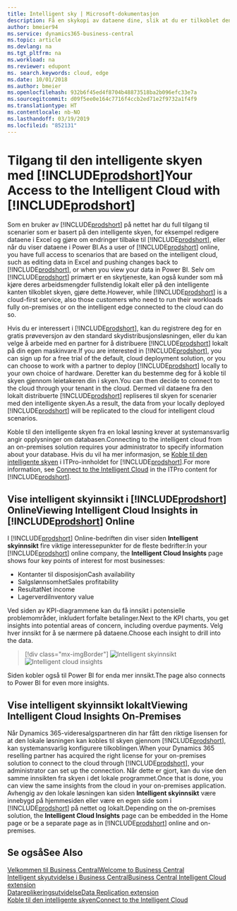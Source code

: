 ```yaml
---
title: Intelligent sky | Microsoft-dokumentasjon
description: Få en skykopi av dataene dine, slik at du er tilkoblet den intelligente skyen.
author: bmeier94
ms.service: dynamics365-business-central
ms.topic: article
ms.devlang: na
ms.tgt_pltfrm: na
ms.workload: na
ms.reviewer: edupont
ms. search.keywords: cloud, edge
ms.date: 10/01/2018
ms.author: bmeier
ms.openlocfilehash: 932b6f45ed4f8704b48873518ba2b096efc33e7a
ms.sourcegitcommit: d09f5ee0e164c7716f4ccb2ed71e2f9732a1f4f9
ms.translationtype: HT
ms.contentlocale: nb-NO
ms.lasthandoff: 03/19/2019
ms.locfileid: "852131"
---
```

# <a name="your-access-to-the-intelligent-cloud-with-includeprodshortincludesprodshortmd"></a><span data-ttu-id="b9b71-103">Tilgang til den intelligente skyen med [!INCLUDE[prodshort](includes/prodshort.md)]</span><span class="sxs-lookup"><span data-stu-id="b9b71-103">Your Access to the Intelligent Cloud with [!INCLUDE[prodshort](includes/prodshort.md)]</span></span>

<span data-ttu-id="b9b71-104">Som en bruker av [!INCLUDE[prodshort](includes/prodshort.md)] på nettet har du full tilgang til scenarier som er basert på den intelligente skyen, for eksempel redigere dataene i Excel og gjøre om endringer tilbake til [!INCLUDE[prodshort](includes/prodshort.md)], eller når du viser dataene i Power BI.</span><span class="sxs-lookup"><span data-stu-id="b9b71-104">As a user of [!INCLUDE[prodshort](includes/prodshort.md)] online, you have full access to scenarios that are based on the intelligent cloud, such as editing data in Excel and pushing changes back to [!INCLUDE[prodshort](includes/prodshort.md)], or when you view your data in Power BI.</span></span> <span data-ttu-id="b9b71-105">Selv om [!INCLUDE[prodshort](includes/prodshort.md)] primært er en skytjeneste, kan også kunder som må kjøre deres arbeidsmengder fullstendig lokalt eller på den intelligente kanten tilkoblet skyen, gjøre dette.</span><span class="sxs-lookup"><span data-stu-id="b9b71-105">However, while [!INCLUDE[prodshort](includes/prodshort.md)] is a cloud-first service, also those customers who need to run their workloads fully on-premises or on the intelligent edge connected to the cloud can do so.</span></span>  

<span data-ttu-id="b9b71-106">Hvis du er interessert i [!INCLUDE[prodshort](includes/prodshort.md)], kan du registrere deg for en gratis prøveversjon av den standard skydistribusjonsløsningen, eller du kan velge å arbeide med en partner for å distribuere [!INCLUDE[prodshort](includes/prodshort.md)] lokalt på din egen maskinvare.</span><span class="sxs-lookup"><span data-stu-id="b9b71-106">If you are interested in [!INCLUDE[prodshort](includes/prodshort.md)], you can sign up for a free trial of the default, cloud deployment solution, or you can choose to work with a partner to deploy [!INCLUDE[prodshort](includes/prodshort.md)] locally to your own choice of hardware.</span></span> <span data-ttu-id="b9b71-107">Deretter kan du bestemme deg for å koble til skyen gjennom leietakeren din i skyen.</span><span class="sxs-lookup"><span data-stu-id="b9b71-107">You can then decide to connect to the cloud through your tenant in the cloud.</span></span> <span data-ttu-id="b9b71-108">Dermed vil dataene fra den lokalt distribuerte [!INCLUDE[prodshort](includes/prodshort.md)] repliseres til skyen for scenarier med den intelligente skyen.</span><span class="sxs-lookup"><span data-stu-id="b9b71-108">As a result, the data from your locally deployed [!INCLUDE[prodshort](includes/prodshort.md)] will be replicated to the cloud for intelligent cloud scenarios.</span></span>  

<span data-ttu-id="b9b71-109">Koble til den intelligente skyen fra en lokal løsning krever at systemansvarlig angir opplysninger om databasen.</span><span class="sxs-lookup"><span data-stu-id="b9b71-109">Connecting to the intelligent cloud from an on-premises solution requires your administrator to specify information about your database.</span></span> <span data-ttu-id="b9b71-110">Hvis du vil ha mer informasjon, se [Koble til den intelligente skyen](/dynamics365/business-central/dev-itpro/administration/about-intelligent-edge) i ITPro-innholdet for [!INCLUDE[prodshort](includes/prodshort.md)].</span><span class="sxs-lookup"><span data-stu-id="b9b71-110">For more information, see [Connect to the Intelligent Cloud](/dynamics365/business-central/dev-itpro/administration/about-intelligent-edge) in the ITPro content for [!INCLUDE[prodshort](includes/prodshort.md)].</span></span>  

## <a name="viewing-intelligent-cloud-insights-in-includeprodshortincludesprodshortmd-online"></a><span data-ttu-id="b9b71-111">Vise intelligent skyinnsikt i [!INCLUDE[prodshort](includes/prodshort.md)] Online</span><span class="sxs-lookup"><span data-stu-id="b9b71-111">Viewing Intelligent Cloud Insights in [!INCLUDE[prodshort](includes/prodshort.md)] Online</span></span>

<span data-ttu-id="b9b71-112">I [!INCLUDE[prodshort](includes/prodshort.md)] Online-bedriften din viser siden **Intelligent skyinnsikt** fire viktige interessepunkter for de fleste bedrifter:</span><span class="sxs-lookup"><span data-stu-id="b9b71-112">In your [!INCLUDE[prodshort](includes/prodshort.md)] online company, the **Intelligent Cloud Insights** page shows four key points of interest for most businesses:</span></span>

- <span data-ttu-id="b9b71-113">Kontanter til disposisjon</span><span class="sxs-lookup"><span data-stu-id="b9b71-113">Cash availability</span></span>
- <span data-ttu-id="b9b71-114">Salgslønnsomhet</span><span class="sxs-lookup"><span data-stu-id="b9b71-114">Sales profitability</span></span>
- <span data-ttu-id="b9b71-115">Resultat</span><span class="sxs-lookup"><span data-stu-id="b9b71-115">Net income</span></span>
- <span data-ttu-id="b9b71-116">Lagerverdi</span><span class="sxs-lookup"><span data-stu-id="b9b71-116">Inventory value</span></span>

<span data-ttu-id="b9b71-117">Ved siden av KPI-diagrammene kan du få innsikt i potensielle problemområder, inkludert forfalte betalinger.</span><span class="sxs-lookup"><span data-stu-id="b9b71-117">Next to the KPI charts, you get insights into potential areas of concern, including overdue payments.</span></span> <span data-ttu-id="b9b71-118">Velg hver innsikt for å se nærmere på dataene.</span><span class="sxs-lookup"><span data-stu-id="b9b71-118">Choose each insight to drill into the data.</span></span>  

> [!div class="mx-imgBorder"]
> <span data-ttu-id="b9b71-119">![Intelligent skyinnsikt](media/across-intelligent-cloud/intelligentcloudinsights.png "Viser siden Intelligent skyinnsikt i Business Central")</span><span class="sxs-lookup"><span data-stu-id="b9b71-119">![Intelligent cloud insights](media/across-intelligent-cloud/intelligentcloudinsights.png "Shows the intelligent Cloud Insights page in Business Central")</span></span>

<span data-ttu-id="b9b71-120">Siden kobler også til Power BI for enda mer innsikt.</span><span class="sxs-lookup"><span data-stu-id="b9b71-120">The page also connects to Power BI for even more insights.</span></span>

## <a name="viewing-intelligent-cloud-insights-on-premises"></a><span data-ttu-id="b9b71-121">Vise intelligent skyinnsikt lokalt</span><span class="sxs-lookup"><span data-stu-id="b9b71-121">Viewing Intelligent Cloud Insights On-Premises</span></span>

<span data-ttu-id="b9b71-122">Når Dynamics 365-videresalgspartneren din har fått den riktige lisensen for at den lokale løsningen kan kobles til skyen gjennom [!INCLUDE[prodshort](includes/prodshort.md)], kan systemansvarlig konfigurere tilkoblingen.</span><span class="sxs-lookup"><span data-stu-id="b9b71-122">When your Dynamics 365 reselling partner has acquired the right license for your on-premises solution to connect to the cloud through [!INCLUDE[prodshort](includes/prodshort.md)], your administrator can set up the connection.</span></span> <span data-ttu-id="b9b71-123">Når dette er gjort, kan du vise den samme innsikten fra skyen i det lokale programmet.</span><span class="sxs-lookup"><span data-stu-id="b9b71-123">Once that is done, you can view the same insights from the cloud in your on-premises application.</span></span> <span data-ttu-id="b9b71-124">Avhengig av den lokale løsningen kan siden **Intelligent skyinnsikt** være innebygd på hjemmesiden eller være en egen side som i [!INCLUDE[prodshort](includes/prodshort.md)] på nettet og lokalt.</span><span class="sxs-lookup"><span data-stu-id="b9b71-124">Depending on the on-premises solution, the **Intelligent Cloud Insights** page can be embedded in the Home page or be a separate page as in [!INCLUDE[prodshort](includes/prodshort.md)] online and on-premises.</span></span>  

## <a name="see-also"></a><span data-ttu-id="b9b71-125">Se også</span><span class="sxs-lookup"><span data-stu-id="b9b71-125">See Also</span></span>

[<span data-ttu-id="b9b71-126">Velkommen til Business Central</span><span class="sxs-lookup"><span data-stu-id="b9b71-126">Welcome to Business Central</span></span>](index.md)  
[<span data-ttu-id="b9b71-127">Intelligent skyutvidelse i Business Central</span><span class="sxs-lookup"><span data-stu-id="b9b71-127">Business Central Intelligent Cloud extension</span></span>](ui-extensions-intelligent-cloud.md)  
[<span data-ttu-id="b9b71-128">Datareplikeringsutvidelse</span><span class="sxs-lookup"><span data-stu-id="b9b71-128">Data Replication extension</span></span>](ui-extensions-data-replication.md)  
[<span data-ttu-id="b9b71-129">Koble til den intelligente skyen</span><span class="sxs-lookup"><span data-stu-id="b9b71-129">Connect to the Intelligent Cloud</span></span>](/dynamics365/business-central/dev-itpro/administration/about-intelligent-edge)  
